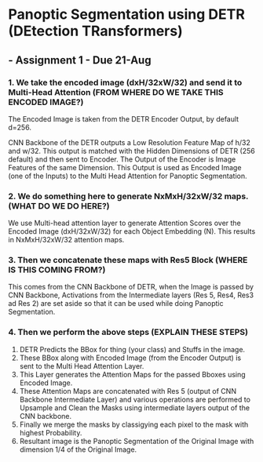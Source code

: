 

# Panoptic Segmentation using DETR (DEtection TRansformers) 
## - Assignment 1 - Due 21-Aug

### 1. We take the encoded image (dxH/32xW/32) and send it to Multi-Head Attention (FROM WHERE DO WE TAKE THIS ENCODED IMAGE?)
The Encoded Image is taken from the DETR Encoder Output, by default d=256. 

CNN Backbone of the DETR outputs a Low Resolution Feature Map of h/32 and w/32. This output is matched with the Hidden Dimensions of DETR (256 default) and then sent to Encoder. The Output of the Encoder is Image Features of the same Dimension. This Output is used as Encoded Image (one of the Inputs) to the Multi Head Attention for Panoptic Segmentation.



### 2. We do something here to generate NxMxH/32xW/32 maps. (WHAT DO WE DO HERE?)

We use Multi-head attention layer to generate Attention Scores over the Encoded Image (dxH/32xW/32) for each Object Embedding (N). This results in NxMxH/32xW/32 attention maps.


### 3. Then we concatenate these maps with Res5 Block (WHERE IS THIS COMING FROM?)

This comes from the CNN Backbone of DETR, when the Image is passed by CNN Backbone, Activations from the Intermediate layers (Res 5, Res4, Res3 ad Res 2) are set aside so that it can be used while doing Panoptic Segmentation.

### 4. Then we perform the above steps (EXPLAIN THESE STEPS)

1. DETR Predicts the BBox for thing (your class) and Stuffs in the image.
2. These BBox along with Encoded Image (from the Encoder Output) is sent to the Multi Head Attention Layer.
3. This Layer generates the Attention Maps for the passed Bboxes using Encoded Image.
4. These Attention Maps are concatenated with Res 5 (output of CNN Backbone Intermediate Layer) and various operations are performed to Upsample and Clean the Masks using intermediate layers output of the CNN backbone.
5. Finally we merge the masks by classigying each pixel to the mask with highest Probability.
6. Resultant image is the Panoptic Segmentation of the Original Image with dimension 1/4 of the Original Image.
